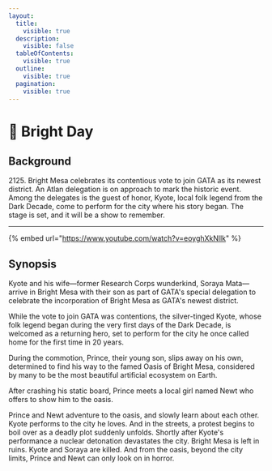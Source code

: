 ```yaml
---
layout:
  title:
    visible: true
  description:
    visible: false
  tableOfContents:
    visible: true
  outline:
    visible: true
  pagination:
    visible: true
---
```


# 📘 Bright Day

## Background

2125\. Bright Mesa celebrates its contentious vote to join GATA as its newest district. An Atlan delegation is on approach to mark the historic event. Among the delegates is the guest of honor, Kyote, local folk legend from the Dark Decade, come to perform for the city where his story began. The stage is set, and it will be a show to remember.

***

{% embed url="https://www.youtube.com/watch?v=eoyghXkNllk" %}

## Synopsis

Kyote and his wife—former Research Corps wunderkind, Soraya Mata—arrive in Bright Mesa with their son as part of GATA's special delegation to celebrate the incorporation of Bright Mesa as GATA's newest district.

While the vote to join GATA was contentions, the silver-tinged Kyote, whose folk legend began during the very first days of the Dark Decade, is welcomed as a returning hero, set to perform for the city he once called home for the first time in 20 years.

During the commotion, Prince, their young son, slips away on his own, determined to find his way to the famed Oasis of Bright Mesa, considered by many to be the most beautiful artificial ecosystem on Earth.

After crashing his static board, Prince meets a local girl named Newt who offers to show him to the oasis.

Prince and Newt adventure to the oasis, and slowly learn about each other. Kyote performs to the city he loves. And in the streets, a protest begins to boil over as a deadly plot suddenly unfolds. Shortly after Kyote's performance a nuclear detonation devastates the city. Bright Mesa is left in ruins. Kyote and Soraya are killed. And from the oasis, beyond the city limits, Prince and Newt can only look on in horror.
